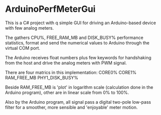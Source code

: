 # ArduinoPerfMeterGui
This is a C# project with q simple GUI for driving an Arduino-based device with few analog meters.

The gathers CPU%, FREE_RAM_MB and DISK_BUSY% performance statistics, format and send the numerical values to Arduino through the virtual COM port.

The Arduino receives float numbers plus few keywords for handshaking from the host and drive the analog meters with PWM signal.

There are four matrics in this implementation:
CORE0%
CORE1%
RAM_FREE_MB
PHY1_DISK_BUSY%

Beside RAM_FREE_MB is 'plot' in logarithm scale (calculation done in the Arduino program), other are in linear scale from 0% to 100%.

Also by the Arduino program, all signal pass a digital two-pole low-pass filter for a smoother, more sensible and 'enjoyable' meter motion.
